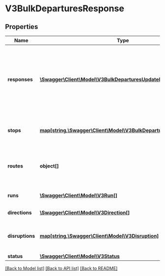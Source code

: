 # V3BulkDeparturesResponse

## Properties
Name | Type | Description | Notes
------------ | ------------- | ------------- | -------------
**responses** | [**\Swagger\Client\Model\V3BulkDeparturesUpdateResponse[]**](V3BulkDeparturesUpdateResponse.md) | Contains departures for the requested stop and route(s). It includes details as to the route_direction and whether it is still valid. | [optional] 
**stops** | [**map[string,\Swagger\Client\Model\V3BulkDeparturesStopResponse]**](V3BulkDeparturesStopResponse.md) | A train station, tram stop, bus stop, regional coach stop or Night Bus stop | [optional] 
**routes** | **object[]** | Train lines, tram routes, bus routes, regional coach routes, Night Bus routes | [optional] 
**runs** | [**\Swagger\Client\Model\V3Run[]**](V3Run.md) | Individual trips/services of a route | [optional] 
**directions** | [**\Swagger\Client\Model\V3Direction[]**](V3Direction.md) | Directions of travel of route | [optional] 
**disruptions** | [**map[string,\Swagger\Client\Model\V3Disruption]**](V3Disruption.md) | Disruption information applicable to relevant routes or stops | [optional] 
**status** | [**\Swagger\Client\Model\V3Status**](V3Status.md) |  | [optional] 

[[Back to Model list]](../../README.md#documentation-for-models) [[Back to API list]](../../README.md#documentation-for-api-endpoints) [[Back to README]](../../README.md)


